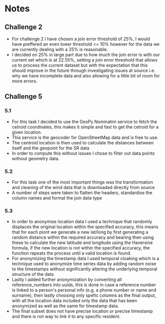 # Notes 

## Challenge 2

- For challenge 2 I have chosen a join error threshold of 25%, I would have preffered an even lower threshold <= 10% however for the data we are currently dealing with a 25% is reasonable.
- I decided on 25% in large part due to how much the join error is with our current set which is at 22.55%, setting a join error threshold that allows us to process the current dataset but with the expectation that this should improve in the future through investigating issues at source i.e. why we have incomplete data and also allowing for a little bit of room for more errors.

## Challenge 5

### 5.1
- For this task I decided to use the GeoPy Nominatim service to fetch the cetroid coordinates, this makes it simple and fast to get the cetroid for a given location.
- This service is the geocoder for OpenStreetMap data and is free to use.
- The centroid location is then used to calculate the distances between itself and the geopoint for the SR data
- In order to compute this without issues I chose to filter out data points without geometry data.

### 5.2
- For this task one of the most important things was the transformation and cleaning of the wind data that is downloaded directly from source
- A number of steps were taken to flatten the headers, standardise the column names and format the join data type

### 5.3
- In order to anonymise location data I used a technique that randomly displaces the original location within the specified accuracy, this means that for each piont we generate a new lat/long by first generating a random distance within the required accuracy and bearing then using these to calculate the new latitude and longitude using the Haversine formula, if the new location is not within the specified accuracy, the function repeats the process until a valid location is found.
- For anonymizing the timestamp data I used temporal cloaking which is a technique used to anonymize time series data by adding random noise to the timestamps without significantly altering the underlying temporal structure of the data
- Lastly I added further anonymization by converting all reference_numbers into uuids, this is done in case a reference number is linked to a person's personal info (e.g. a phone number or name and surname), then lastly choosing only spefic columns as the final output, with all the location data included only the data that has been anonymized as well as the same for timestamp data.
- The final subset does not have precise location or precise timestamp and there is not way to link it to any specific resident.
